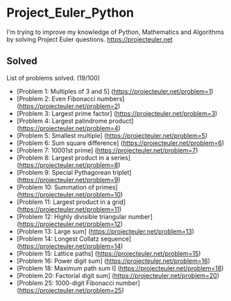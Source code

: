 # Project_Euler_Python
I'm trying to improve my knowledge of Python, Mathematics and Algorithms by solving Project Euler questions. https://projecteuler.net

## Solved
List of problems solved. (19/100)

* [Problem 1: Multiples of 3 and 5] (https://projecteuler.net/problem=1)
* [Problem 2: Even Fibonacci numbers] (https://projecteuler.net/problem=2)
* [Problem 3: Largest prime factor] (https://projecteuler.net/problem=3)
* [Problem 4: Largest palindrome product] (https://projecteuler.net/problem=4)
* [Problem 5: Smallest multiple] (https://projecteuler.net/problem=5)
* [Problem 6: Sum square difference] (https://projecteuler.net/problem=6)
* [Problem 7: 10001st prime] (https://projecteuler.net/problem=7)
* [Problem 8: Largest product in a series] (https://projecteuler.net/problem=8)
* [Problem 9: Special Pythagorean triplet] (https://projecteuler.net/problem=9)
* [Problem 10: Summation of primes] (https://projecteuler.net/problem=10)
* [Problem 11: Largest product in a grid] (https://projecteuler.net/problem=11)
* [Problem 12: Highly divisible triangular number] (https://projecteuler.net/problem=12)
* [Problem 13: Large sum] (https://projecteuler.net/problem=13)
* [Problem 14: Longest Collatz sequence] (https://projecteuler.net/problem=14)
* [Problem 15: Lattice paths] (https://projecteuler.net/problem=15)
* [Problem 16: Power digit sum] (https://projecteuler.net/problem=16)
* [Problem 18: Maximum path sum I] (https://projecteuler.net/problem=18)
* [Problem 20: Factorial digit sum] (https://projecteuler.net/problem=20)
* [Problem 25: 1000-digit Fibonacci number] (https://projecteuler.net/problem=25)
